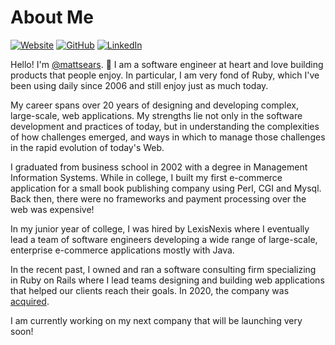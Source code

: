 # About Me

[![Website](https://img.shields.io/badge/Website-mattsears.com-blue)](https://mattsears.com)
[![GitHub](https://img.shields.io/badge/GitHub-%40mattsears-239a3b.svg)](https://github.com/mattsears)
[![LinkedIn](https://img.shields.io/badge/Linked-in-0c66c3.svg)](https://www.linkedin.com/in/matthewsears/)

Hello! I'm [@mattsears](https://github.com/mattsears). 👋 I am a software engineer at heart and love building products that people enjoy. In particular, I am very fond of Ruby, which I've been using daily since 2006 and still enjoy just as much today.

My career spans over 20 years of designing and developing complex, large-scale, web applications. My strengths lie not only in the software development and practices of today, but in understanding the complexities of how challenges emerged, and ways in which to manage those challenges in the rapid evolution of today's Web.

I graduated from business school in 2002 with a degree in Management Information Systems. While in college, I built my first e-commerce application for a small book publishing company using Perl, CGI and Mysql. Back then, there were no frameworks and payment processing over the web was expensive!

In my junior year of college, I was hired by LexisNexis where I eventually lead a team of software engineers developing a wide range of large-scale, enterprise e-commerce applications mostly with Java.

In the recent past, I owned and ran a software consulting firm specializing in Ruby on Rails where I lead teams designing and building web applications that helped our clients reach their goals. In 2020, the company was [acquired](https://mattsears.com/articles/2021/06/30/littlelines-acquired/).

I am currently working on my next company that will be launching very soon!
